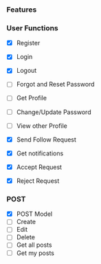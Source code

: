 ### Features 

### User Functions
- [x] Register
- [x] Login 
- [x] Logout
- [ ] Forgot and Reset Password
- [ ] Get Profile
- [ ] Change/Update Password
- [ ] View other Profile


- [x] Send Follow Request
- [x] Get notifications
- [x] Accept Request
- [x] Reject Request




### POST 

- [x] POST Model
- [ ] Create 
- [ ] Edit 
- [ ] Delete
- [ ] Get all posts
- [ ] Get my posts

